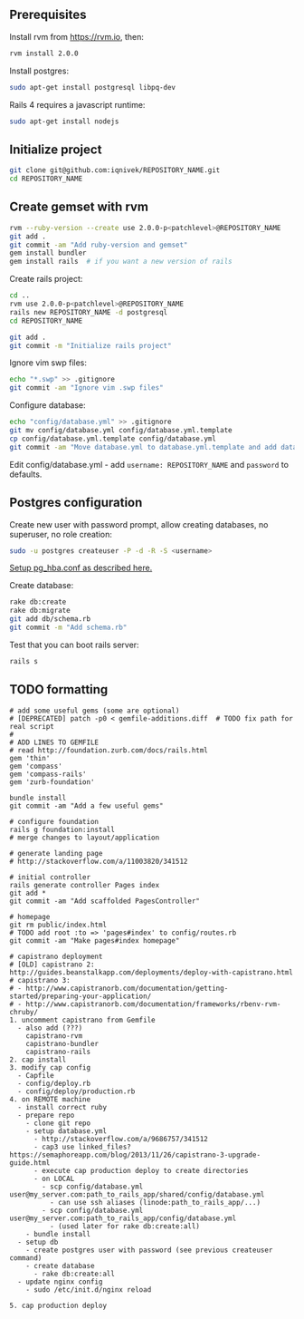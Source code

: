 ## Prerequisites

Install rvm from https://rvm.io, then:

```bash
rvm install 2.0.0
```

Install postgres:

```bash
sudo apt-get install postgresql libpq-dev
```

Rails 4 requires a javascript runtime:

```bash
sudo apt-get install nodejs
```

## Initialize project

```bash
git clone git@github.com:iqnivek/REPOSITORY_NAME.git
cd REPOSITORY_NAME
```

## Create gemset with rvm

```bash
rvm --ruby-version --create use 2.0.0-p<patchlevel>@REPOSITORY_NAME
git add .
git commit -am "Add ruby-version and gemset"
gem install bundler
gem install rails  # if you want a new version of rails
```

Create rails project:

```bash
cd ..
rvm use 2.0.0-p<patchlevel>@REPOSITORY_NAME
rails new REPOSITORY_NAME -d postgresql
cd REPOSITORY_NAME

git add .
git commit -m "Initialize rails project"
```

Ignore vim swp files:

```bash
echo "*.swp" >> .gitignore
git commit -am "Ignore vim .swp files"
```

Configure database:

```bash
echo "config/database.yml" >> .gitignore
git mv config/database.yml config/database.yml.template
cp config/database.yml.template config/database.yml
git commit -am "Move database.yml to database.yml.template and add database.yml to .gitignore" # enter correct username/password in database.yml
```

Edit config/database.yml - add `username: REPOSITORY_NAME` and `password` to defaults.

## Postgres configuration

Create new user with password prompt, allow creating databases, no superuser, no role creation:

```bash
sudo -u postgres createuser -P -d -R -S <username>
```

[Setup pg_hba.conf as described here.](http://stackoverflow.com/questions/5817301/rake-dbcreate-fails-authentication-problem-with-postgresql-8-4)

Create database:

```bash
rake db:create
rake db:migrate
git add db/schema.rb
git commit -m "Add schema.rb"
```

Test that you can boot rails server:

```bash
rails s
```

## TODO formatting

```
# add some useful gems (some are optional)
# [DEPRECATED] patch -p0 < gemfile-additions.diff  # TODO fix path for real script
#
# ADD LINES TO GEMFILE
# read http://foundation.zurb.com/docs/rails.html
gem 'thin'
gem 'compass'
gem 'compass-rails'
gem 'zurb-foundation'

bundle install
git commit -am "Add a few useful gems"

# configure foundation
rails g foundation:install
# merge changes to layout/application

# generate landing page
# http://stackoverflow.com/a/11003820/341512

# initial controller
rails generate controller Pages index
git add *
git commit -am "Add scaffolded PagesController"

# homepage
git rm public/index.html
# TODO add root :to => 'pages#index' to config/routes.rb
git commit -am "Make pages#index homepage"

# capistrano deployment
# [OLD] capistrano 2: http://guides.beanstalkapp.com/deployments/deploy-with-capistrano.html
# capistrano 3:
# - http://www.capistranorb.com/documentation/getting-started/preparing-your-application/
# - http://www.capistranorb.com/documentation/frameworks/rbenv-rvm-chruby/ 
1. uncomment capistrano from Gemfile
  - also add (???)
    capistrano-rvm
    capistrano-bundler
    capistrano-rails
2. cap install
3. modify cap config
  - Capfile
  - config/deploy.rb
  - config/deploy/production.rb
4. on REMOTE machine
  - install correct ruby
  - prepare repo
    - clone git repo
    - setup database.yml
      - http://stackoverflow.com/a/9686757/341512
      - cap3 use linked_files? https://semaphoreapp.com/blog/2013/11/26/capistrano-3-upgrade-guide.html
      - execute cap production deploy to create directories
      - on LOCAL
        - scp config/database.yml user@my_server.com:path_to_rails_app/shared/config/database.yml
          - can use ssh aliases (linode:path_to_rails_app/...)
        - scp config/database.yml user@my_server.com:path_to_rails_app/config/database.yml
          - (used later for rake db:create:all)
    - bundle install
  - setup db
    - create postgres user with password (see previous createuser command)
    - create database
      - rake db:create:all
  - update nginx config
    - sudo /etc/init.d/nginx reload

5. cap production deploy
```

